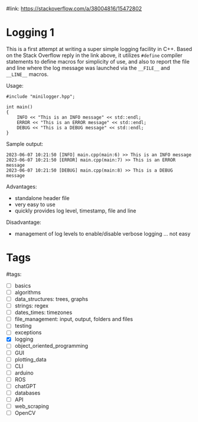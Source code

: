 #link: https://stackoverflow.com/a/38004816/15472802

# Logging 1

This is a first attempt at writing a super simple logging facility in C++.
Based on the Stack Overflow reply in the link above, it utilizes `#define` compiler statements to define macros for simplicity of use, and also to report the file and line where the log message was launched via the `__FILE__` and `__LINE__` macros.

Usage:

```
#include "minilogger.hpp";

int main()
{
    INFO << "This is an INFO message" << std::endl;
    ERROR << "This is an ERROR message" << std::endl;
    DEBUG << "This is a DEBUG message" << std::endl;
}
```

Sample output:

```
2023-06-07 10:21:50 [INFO] main.cpp(main:6) >> This is an INFO message
2023-06-07 10:21:50 [ERROR] main.cpp(main:7) >> This is an ERROR message
2023-06-07 10:21:50 [DEBUG] main.cpp(main:8) >> This is a DEBUG message
```

Advantages: 
- standalone header file 
- very easy to use
- quickly provides log level, timestamp, file and line

Disadvantage:
- management of log levels to enable/disable verbose logging ... not easy

# Tags
#tags: 

- [ ] basics
- [ ] algorithms
- [ ] data_structures: trees, graphs
- [ ] strings: regex
- [ ] dates_times: timezones
- [ ] file_management: input, output, folders and files
- [ ] testing
- [ ] exceptions
- [x] logging
- [ ] object_oriented_programming
- [ ] GUI
- [ ] plotting_data
- [ ] CLI
- [ ] arduino
- [ ] ROS
- [ ] chatGPT
- [ ] databases
- [ ] API
- [ ] web_scraping
- [ ] OpenCV